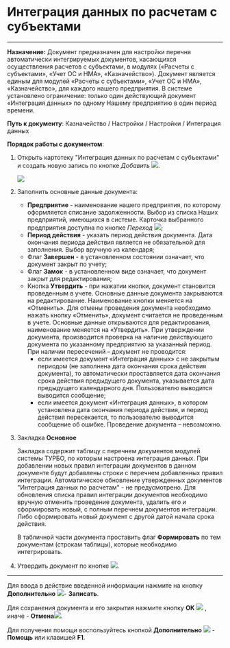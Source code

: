 ﻿# Интеграция данных по расчетам с субъектами

----------

**Назначение:** Документ предназначен для настройки перечня автоматически интегрируемых документов, касающихся осуществления расчетов с субъектами,
в модулях («Расчеты с субъектами», «Учет ОС и НМА», «Казначейство»). Документ является единым для модулей «Расчеты с субъектами», «Учет ОС и НМА», «Казначейство»,
для каждого нашего предприятия. В системе установлено ограничение: только один действующий документ «Интеграция данных» по одному Нашему предприятию в один период времени.

**Путь к документу**: Казначейство / Настройки / Настройки / Интеграция данных

**Порядок работы с документом**:

1. Открыть картотеку "Интеграция данных по расчетам с субъектами" и создать новую запись по кнопке *Добавить* ![](topic:Com.AddFiles.Buttons.Btn_Add.png).

    ![](topic:.AddFiles.Screenshot_20280.jpg)


2. Заполнить основные данные документа:

    * **Предприятие** - наименование нашего предприятия, по которому оформляется списание задолженности. Выбор из списка Наших предприятий, имеющихся в системе.
    Карточка выбранного предприятия доступна по кнопке *Переход* ![](topic:Com.AddFiles.Btn_go.png);
    * **Период действия** - указать период действия документа. Дата окончания периода действия является не обязательной для заполнения. Выбор вручную из календаря;
    * Флаг **Завершен** - в установленном состоянии означает, что документ закрыт по учету;
    * Флаг **Замок** - в установленном виде означает, что документ закрыт для редактирования;
    * Кнопка **Утвердить** - при нажатии кнопки, документ становится проведенным в учете. Основные данные документа закрываются на редактирование. Наименование кнопки меняется на «Отменить».
    Для отмены проведения документа необходимо нажать кнопку «Отменить», документ считается не проведенным в учете. Основные данные открываются для редактирования, наименование меняется на «Утвердить».
    При утверждении документа, производится проверка на наличие действующего документа по указанному предприятию за указанный период. При наличии пересечений – документ не проводится:
        - если имеется документ «Интеграция данных» с не закрытым периодом (не заполнена дата окончания срока действия документа), то автоматически проставляется дата окончания срока действия
        предыдущего документа, указывается дата предыдущего календарного дня. Пользователю выводится выводится сообщение;
        - если имеется документ «Интеграция данных», в котором установлена дата окончания периода действия, и период действия пересекается, то пользователю выводится сообщение об ошибке.
        Проведение документа – невозможно.


3. Закладка **Основное**

    Закладка содержит таблицу с перечнем документов модулей системы ТУРБО, по которым настроена интеграция данных. При добавлении новых правил интеграции документов в данном документе будут добавлены
    строки с перечнем добавленных правил интеграции. Автоматическое обновление утвержденных документов "Интеграция данных по расчетам" - не предусмотрено. Для обновления списка правил
    интеграции документов необходимо вручную отменить проведение документа, удалить его и сформировать новый, с полным перечнем документов интеграции. Либо сформировать новый документ
    с другой датой начала срока действия.

    В табличной части документа проставить флаг **Формировать** по тем документам (строкам таблицы), которые необходимо интегрировать.

4. Утвердить документ по кнопке ![](topic:Com.AddFiles.Buttons.Btn_Utverdit.png).

_____________________________

Для ввода в действие введенной информации нажмите на кнопку **Дополнительно** ![](topic:Com.AddFiles.Buttons.Btn_OK.png)- **Записать**.

Для сохранения документа и его закрытия нажмите кнопку **ОК** ![](topic:Com.AddFiles.Buttons.Btn_Ok_grey.png) , иначе  -  **Отмена**![](topic:Com.AddFiles.Buttons.BtnCloseCancel.png).

Для получения помощи воспользуйтесь кнопкой **Дополнительно** ![](topic:Com.AddFiles.Buttons.Btn_OK.png) - **Помощь** или клавишей **F1**.
